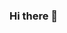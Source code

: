 ### Hi there 👋

<!--
**E1442020/E1442020** is a ✨ _special_ ✨ repository because its `README.md` (this file) appears on your GitHub profile.

Here are some ideas to get you started:

- 🔭 I’m gratuted from Alazhar Engineering by Exellent grade (91.57%)
- 🌱 I’m currently learning FrontEnd Development
- 👯 I’m looking to collaborate on some web projects.
- 💬 Ask me about web technologies
- 📫 How to reach me: emanmasoud763@gmail.com  ,, 01065204765
- ⚡ Fun fact: I love coding ,design ,cooking,sports and more
-->
